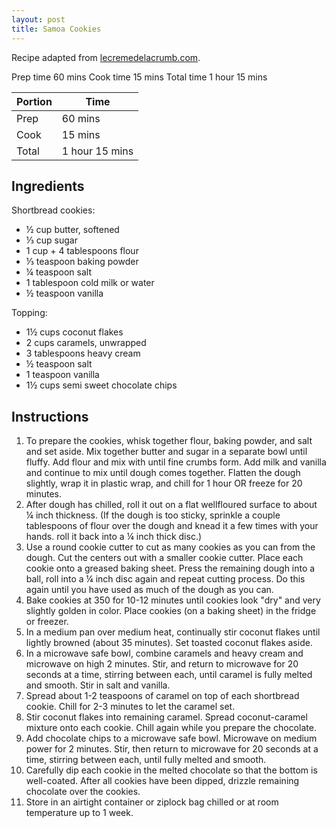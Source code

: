 ```yaml
---
layout: post
title: Samoa Cookies
---
```


Recipe adapted from [lecremedelacrumb.com](http://www.lecremedelacrumb.com/2014/08/homemade-samoas-aka-caramel-coconut-girl-scout-cookies.html).

Prep time
60 mins
Cook time
15 mins
Total time
1 hour 15 mins

| Portion | Time |
| -----   | ------------- |
| Prep    | 60 mins       |
| Cook    | 15 mins       |
| Total   | 1 hour 15 mins|


## Ingredients

Shortbread cookies:

* ½ cup butter, softened
* ⅓ cup sugar
* 1 cup + 4 tablespoons flour
* ⅓ teaspoon baking powder
* ¼ teaspoon salt
* 1 tablespoon cold milk or water
* ½ teaspoon vanilla

Topping:

* 1½ cups coconut flakes
* 2 cups caramels, unwrapped
* 3 tablespoons heavy cream
* ½ teaspoon salt
* 1 teaspoon vanilla
* 1½ cups semi sweet chocolate chips

## Instructions

1. To prepare the cookies, whisk together flour, baking powder, and salt and set aside. Mix together butter
and sugar in a separate bowl until fluffy. Add flour and mix with until fine crumbs form. Add milk and
vanilla and continue to mix until dough comes together. Flatten the dough slightly, wrap it in plastic wrap,
and chill for 1 hour OR freeze for 20 minutes.
2. After dough has chilled, roll it out on a flat well­floured surface to about ¼ inch thickness. (If the dough is
too sticky, sprinkle a couple tablespoons of flour over the dough and knead it a few times with your hands.
roll it back into a ¼ inch thick disc.)
3. Use a round cookie cutter to cut as many cookies as you can from the dough. Cut the centers out with a
smaller cookie cutter. Place each cookie onto a greased baking sheet.
Press the remaining dough into a ball, roll into a ¼ inch disc again and repeat cutting process. Do this
again until you have used as much of the dough as you can.
4. Bake cookies at 350 for 10-12 minutes until cookies look "dry" and very slightly golden in color. Place
cookies (on a baking sheet) in the fridge or freezer.
5. In a medium pan over medium heat, continually stir coconut flakes until lightly browned (about 3­5
minutes). Set toasted coconut flakes aside.
6. In a microwave safe bowl, combine caramels and heavy cream and microwave on high 2 minutes. Stir,
and return to microwave for 20 seconds at a time, stirring between each, until caramel is fully melted and
smooth. Stir in salt and vanilla.
7. Spread about 1-2 teaspoons of caramel on top of each shortbread cookie. Chill for 2-3 minutes to let the
caramel set.
8. Stir coconut flakes into remaining caramel. Spread coconut-caramel mixture onto each cookie. Chill again
while you prepare the chocolate.
9. Add chocolate chips to a microwave safe bowl. Microwave on medium power for 2 minutes. Stir, then
return to microwave for 20 seconds at a time, stirring between each, until fully melted and smooth.
10. Carefully dip each cookie in the melted chocolate so that the bottom is well-coated. After all cookies have
been dipped, drizzle remaining chocolate over the cookies.
11. Store in an airtight container or ziplock bag chilled or at room temperature up to 1 week.
